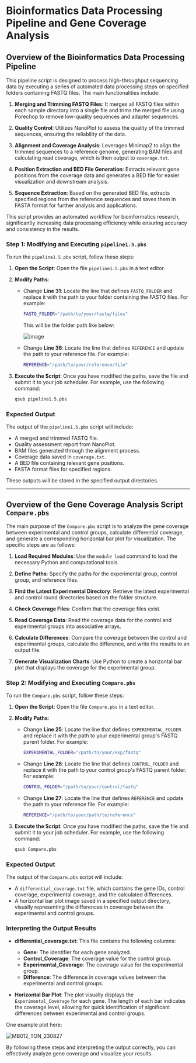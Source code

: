 
# Bioinformatics Data Processing Pipeline and Gene Coverage Analysis

## Overview of the Bioinformatics Data Processing Pipeline

This pipeline script is designed to process high-throughput sequencing data by executing a series of automated data processing steps on specified folders containing FASTQ files. The main functionalities include:

1. **Merging and Trimming FASTQ Files**: It merges all FASTQ files within each sample directory into a single file and trims the merged file using Porechop to remove low-quality sequences and adapter sequences.

2. **Quality Control**: Utilizes NanoPlot to assess the quality of the trimmed sequences, ensuring the reliability of the data.

3. **Alignment and Coverage Analysis**: Leverages Minimap2 to align the trimmed sequences to a reference genome, generating BAM files and calculating read coverage, which is then output to `coverage.txt`.

4. **Position Extraction and BED File Generation**: Extracts relevant gene positions from the coverage data and generates a BED file for easier visualization and downstream analysis.

5. **Sequence Extraction**: Based on the generated BED file, extracts specified regions from the reference sequences and saves them in FASTA format for further analysis and applications.

This script provides an automated workflow for bioinformatics research, significantly increasing data processing efficiency while ensuring accuracy and consistency in the results.

### Step 1: Modifying and Executing `pipeline1.5.pbs`

To run the `pipeline1.5.pbs` script, follow these steps:

1. **Open the Script**: Open the file `pipeline1.5.pbs` in a text editor.

2. **Modify Paths**:
    - Change **Line 31**: Locate the line that defines `FASTQ_FOLDER` and replace it with the path to your folder containing the FASTQ files. For example:
      ```bash
      FASTQ_FOLDER="/path/to/your/fastq/files"
      ```
      This will be the folder path like below:
      
      ![image](https://github.com/user-attachments/assets/9cfb1d87-747c-4e3d-8f47-ec78c661b40b)

    - Change **Line 36**: Locate the line that defines `REFERENCE` and update the path to your reference file. For example:
      ```bash
      REFERENCE="/path/to/your/reference/file"
      ```

3. **Execute the Script**: Once you have modified the paths, save the file and submit it to your job scheduler. For example, use the following command:
    ```bash
    qsub pipeline1.5.pbs
    ```

### Expected Output

The output of the `pipeline1.5.pbs` script will include:
- A merged and trimmed FASTQ file.
- Quality assessment report from NanoPlot.
- BAM files generated through the alignment process.
- Coverage data saved in `coverage.txt`.
- A BED file containing relevant gene positions.
- FASTA format files for specified regions.

These outputs will be stored in the specified output directories.

---


## Overview of the Gene Coverage Analysis Script `Compare.pbs`

The main purpose of the `Compare.pbs` script is to analyze the gene coverage between experimental and control groups, calculate differential coverage, and generate a corresponding horizontal bar plot for visualization. The specific steps are as follows:

1. **Load Required Modules**: Use the `module load` command to load the necessary Python and computational tools.

2. **Define Paths**: Specify the paths for the experimental group, control group, and reference files.

3. **Find the Latest Experimental Directory**: Retrieve the latest experimental and control round directories based on the folder structure.

4. **Check Coverage Files**: Confirm that the coverage files exist.

5. **Read Coverage Data**: Read the coverage data for the control and experimental groups into associative arrays.

6. **Calculate Differences**: Compare the coverage between the control and experimental groups, calculate the difference, and write the results to an output file.

7. **Generate Visualization Charts**: Use Python to create a horizontal bar plot that displays the coverage for the experimental group.

### Step 2: Modifying and Executing `Compare.pbs`

To run the `Compare.pbs` script, follow these steps:

1. **Open the Script**: Open the file `Compare.pbs` in a text editor.

2. **Modify Paths**:
    - Change **Line 25**: Locate the line that defines `EXPERIMENTAL_FOLDER` and replace it with the path to your experimental group's FASTQ parent folder. For example:
      ```bash
      EXPERIMENTAL_FOLDER="/path/to/your/exp/fastq"
      ```
    - Change **Line 26**: Locate the line that defines `CONTROL_FOLDER` and replace it with the path to your control group's FASTQ parent folder. For example:
      ```bash
      CONTROL_FOLDER="/path/to/your/control/fastq"
      ```
    - Change **Line 27**: Locate the line that defines `REFERENCE` and update the path to your reference file. For example:
      ```bash
      REFERENCE="/path/to/your/path/to/reference"
      ```

3. **Execute the Script**: Once you have modified the paths, save the file and submit it to your job scheduler. For example, use the following command:
    ```bash
    qsub Compare.pbs
    ```

### Expected Output

The output of the `Compare.pbs` script will include:
- A `differential_coverage.txt` file, which contains the gene IDs, control coverage, experimental coverage, and the calculated differences.
- A horizontal bar plot image saved in a specified output directory, visually representing the differences in coverage between the experimental and control groups.

### Interpreting the Output Results

- **differential_coverage.txt**: This file contains the following columns:
  - **Gene**: The identifier for each gene analyzed.
  - **Control_Coverage**: The coverage value for the control group.
  - **Experimental_Coverage**: The coverage value for the experimental group.
  - **Difference**: The difference in coverage values between the experimental and control groups.

- **Horizontal Bar Plot**: The plot visually displays the `Experimental_Coverage` for each gene. The length of each bar indicates the coverage level, allowing for quick identification of significant differences between experimental and control groups.

One example plot here:

![MB012_TON_230827](https://github.com/user-attachments/assets/a3dedd9b-c9fb-4be2-8ea2-487411baff24)


By following these steps and interpreting the output correctly, you can effectively analyze gene coverage and visualize your results.

